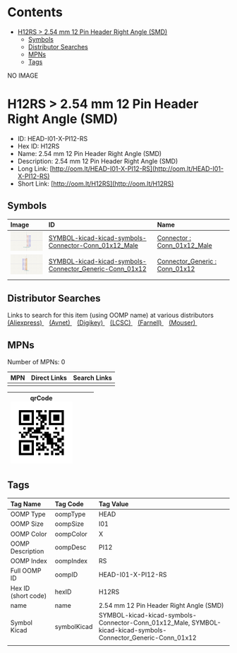 



Contents
========

* [H12RS > 2.54 mm 12 Pin Header Right Angle (SMD)](#h12rs--254-mm-12-pin-header-right-angle-smd)
	* [Symbols](#symbols)
	* [Distributor Searches](#distributor-searches)
	* [MPNs](#mpns)
	* [Tags](#tags)
  
NO IMAGE  
# H12RS > 2.54 mm 12 Pin Header Right Angle (SMD)

- ID: HEAD-I01-X-PI12-RS
- Hex ID: H12RS
- Name: 2.54 mm 12 Pin Header Right Angle (SMD)
- Description: 2.54 mm 12 Pin Header Right Angle (SMD)
- Long Link: [http://oom.lt/HEAD-I01-X-PI12-RS](http://oom.lt/HEAD-I01-X-PI12-RS)
- Short Link: [http://oom.lt/H12RS](http://oom.lt/H12RS)

## Symbols
  

|Image|ID|Name|
| :--- | :--- | :--- |
|[![](https://raw.githubusercontent.com/oomlout/oomlout_OOMP_eda_V2/main/SYMBOL/kicad/kicad-symbols/Connector/Conn_01x12_Male/image_140.png)](https://github.com/oomlout/oomlout_OOMP_eda_V2/tree/main/SYMBOL/kicad/kicad-symbols/Connector/Conn_01x12_Male/)|[SYMBOL-kicad-kicad-symbols-Connector-Conn_01x12_Male](https://github.com/oomlout/oomlout_OOMP_eda_V2/tree/main/SYMBOL/kicad/kicad-symbols/Connector/Conn_01x12_Male/)|[Connector : Conn_01x12_Male](https://github.com/oomlout/oomlout_OOMP_eda_V2/tree/main/SYMBOL/kicad/kicad-symbols/Connector/Conn_01x12_Male/)|
|[![](https://raw.githubusercontent.com/oomlout/oomlout_OOMP_eda_V2/main/SYMBOL/kicad/kicad-symbols/Connector_Generic/Conn_01x12/image_140.png)](https://github.com/oomlout/oomlout_OOMP_eda_V2/tree/main/SYMBOL/kicad/kicad-symbols/Connector_Generic/Conn_01x12/)|[SYMBOL-kicad-kicad-symbols-Connector_Generic-Conn_01x12](https://github.com/oomlout/oomlout_OOMP_eda_V2/tree/main/SYMBOL/kicad/kicad-symbols/Connector_Generic/Conn_01x12/)|[Connector_Generic : Conn_01x12](https://github.com/oomlout/oomlout_OOMP_eda_V2/tree/main/SYMBOL/kicad/kicad-symbols/Connector_Generic/Conn_01x12/)|
||||

## Distributor Searches
  
Links to search for this item (using OOMP name) at various distributors  
[(Aliexpress) ](https://www.aliexpress.com/wholesale?SearchText=11172.54+mm+12+Pin+Header+Right+Angle+SMD)&nbsp;&nbsp;&nbsp;[(Avnet) ](https://www.avnet.com/shop/us/search/2.54+mm+12+Pin+Header+Right+Angle+SMD)&nbsp;&nbsp;&nbsp;[(Digikey) ](https://www.digikey.co.uk/en/products/result?s=2.54+mm+12+Pin+Header+Right+Angle+SMD)&nbsp;&nbsp;&nbsp;[(LCSC) ](https://www.lcsc.com/search?q=2.54+mm+12+Pin+Header+Right+Angle+SMD)&nbsp;&nbsp;&nbsp;[(Farnell) ](https://uk.farnell.com/search?st=2.54+mm+12+Pin+Header+Right+Angle+SMD)&nbsp;&nbsp;&nbsp;[(Mouser) ](https://www.mouser.com/c/?q=2.54+mm+12+Pin+Header+Right+Angle+SMD)&nbsp;&nbsp;&nbsp;
## MPNs
  
Number of MPNs: 0  

|MPN|Direct Links|Search Links|
| :--- | :--- | :--- |
||||
  

|qrCode<br>[![](https://raw.githubusercontent.com/oomlout/oomlout_OOMP_parts_V2/main/HEAD/I01/X/PI12/RS/qrCode_140.png)](https://github.com/oomlout/oomlout_OOMP_parts_V2/tree/main/HEAD/I01/X/PI12/RS/qrCode.png)||||
| :---: | :---: | :---: | :---: |

## Tags
  

|Tag Name|Tag Code|Tag Value|
| :--- | :--- | :--- |
|OOMP Type|oompType|HEAD|
|OOMP Size|oompSize|I01|
|OOMP Color|oompColor|X|
|OOMP Description|oompDesc|PI12|
|OOMP Index|oompIndex|RS|
|Full OOMP ID|oompID|HEAD-I01-X-PI12-RS|
|Hex ID (short code)|hexID|H12RS|
|name|name|2.54 mm 12 Pin Header Right Angle (SMD)|
|Symbol Kicad|symbolKicad|SYMBOL-kicad-kicad-symbols-Connector-Conn_01x12_Male, SYMBOL-kicad-kicad-symbols-Connector_Generic-Conn_01x12|
||||
